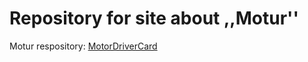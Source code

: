 # Repository for site about ,,Motur''

Motur respository: [MotorDriverCard](git@github.com:MacAndKaj/MotorDriverCard.git)
